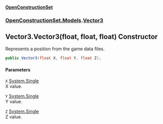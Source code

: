 #### [OpenConstructionSet](index 'index')
### [OpenConstructionSet.Models](index#OpenConstructionSet_Models 'OpenConstructionSet.Models').[Vector3](KCFzybM8YwCd4Tco51d3aw 'OpenConstructionSet.Models.Vector3')
## Vector3.Vector3(float, float, float) Constructor
Represents a position from the game data files.  
```csharp
public Vector3(float X, float Y, float Z);
```
#### Parameters
<a name='OpenConstructionSet_Models_Vector3_Vector3(float_float_float)_X'></a>
`X` [System.Single](https://docs.microsoft.com/en-us/dotnet/api/System.Single 'System.Single')  
X value.
  
<a name='OpenConstructionSet_Models_Vector3_Vector3(float_float_float)_Y'></a>
`Y` [System.Single](https://docs.microsoft.com/en-us/dotnet/api/System.Single 'System.Single')  
Y value.
  
<a name='OpenConstructionSet_Models_Vector3_Vector3(float_float_float)_Z'></a>
`Z` [System.Single](https://docs.microsoft.com/en-us/dotnet/api/System.Single 'System.Single')  
Z value.
  
